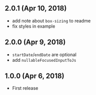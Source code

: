 ## 2.0.1 (Apr 10, 2018)

* add note about `box-sizing` to readme
* fix styles in example

## 2.0.0 (Apr 9, 2018)

* `startDate`/`endDate` are optional
* add `nullableFocusedInputToJs`

## 1.0.0 (Apr 6, 2018)

* First release
